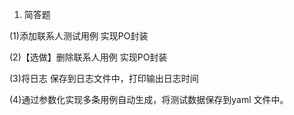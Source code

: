1. 简答题

(1)添加联系人测试用例 实现PO封装

(2)【选做】删除联系人用例 实现PO封装

(3)将日志 保存到日志文件中，打印输出日志时间

(4)通过参数化实现多条用例自动生成，将测试数据保存到yaml 文件中。